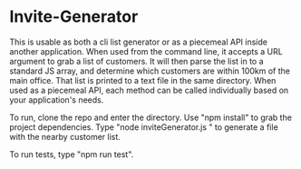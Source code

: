 # Invite-Generator
This is usable as both a cli list generator or as a piecemeal API inside another application.  When used from the command line, it accepts a URL argument to grab a list of customers.  It will then parse the list in to a standard JS array, and determine which customers are within 100km of the main office. That list is printed to a text file in the same directory.  When used as a piecemeal API, each method can be called individually based on your application's needs.

To run, clone the repo and enter the directory. Use "npm install" to grab the project dependencies. Type "node inviteGenerator.js <your url arg here>" to generate a file with the nearby customer list.

To run tests, type "npm run test".

